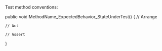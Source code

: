 ﻿Test method conventions:

public void MethodName_ExpectedBehavior_StateUnderTest()
{
	// Arrange

	// Act

	// Assert
}